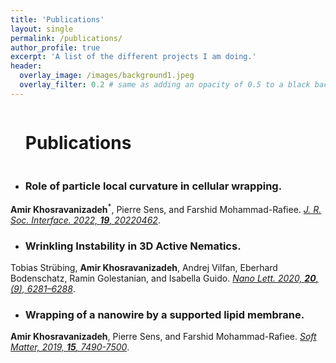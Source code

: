 ```yaml
---
title: 'Publications'
layout: single
permalink: /publications/
author_profile: true
excerpt: 'A list of the different projects I am doing.'
header:
  overlay_image: /images/background1.jpeg
  overlay_filter: 0.2 # same as adding an opacity of 0.5 to a black background
---
```

  
<div id="user-content-toc">
  <ul>
    <summary><h1 style="display: inline-block;">Publications</h1></summary>
  </ul>
</div>

- <h3>Role of particle local curvature in cellular wrapping.</h3>
**Amir Khosravanizadeh**<sup>*</sup>,   Pierre Sens,  and  Farshid Mohammad-Rafiee. [*J. R. Soc. Interface. 2022, **19**, 20220462*](https://royalsocietypublishing.org/doi/10.1098/rsif.2022.0462).

- <h3>Wrinkling Instability in 3D Active Nematics.</h3>
Tobias Strübing, **Amir Khosravanizadeh**, Andrej Vilfan, Eberhard Bodenschatz, Ramin Golestanian, and Isabella Guido. [*Nano Lett. 2020, **20**, (9), 6281–6288*](https://pubs.acs.org/doi/10.1021/acs.nanolett.0c01546).

- <h3> Wrapping of a nanowire by a supported lipid membrane.</h3>
**Amir Khosravanizadeh**,   Pierre Sens,  and  Farshid Mohammad-Rafiee. [*Soft Matter, 2019, **15**, 7490-7500*](https://pubs.rsc.org/en/content/articlelanding/2019/SM/C9SM00618D).

